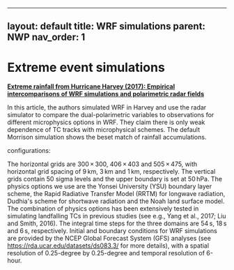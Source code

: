 
---
layout: default
title: WRF simulations
parent: NWP
nav_order: 1
---

# Extreme event simulations

[__Extreme rainfall from Hurricane Harvey (2017): Empirical intercomparisons of WRF simulations and polarimetric radar fields__](https://www.sciencedirect.com/science/article/pii/S0169809518314327#bb0210)

In this article, the authors simulated WRF in Harvey and use the radar simulator to compare the dual-polarimetric variables to observations for different microphysics options in WRF. They claim there is only weak dependence of TC tracks with microphysical schemes. The default Morrison simulation shows the beset match of rainfall accumulations.

configurations:

The horizontal grids are 300 × 300, 406 × 403 and 505 × 475, with horizontal grid spacing of 9 km, 3 km and 1 km, respectively. The vertical grids contain 50 sigma levels and the upper boundary is set at 50 hPa. The physics options we use are the Yonsei University (YSU) boundary layer scheme, the Rapid Radiative Transfer Model (RRTM) for longwave radiation, Dudhia's scheme for shortwave radiation and the Noah land surface model. The combination of physics options has been extensively tested in simulating landfalling TCs in previous studies (see e.g., Yang et al., 2017; Liu and Smith, 2016). The integral time steps for the three domains are 54 s, 18 s and 6 s, respectively. Initial and boundary conditions for WRF simulations are provided by the NCEP Global Forecast System (GFS) analyses (see https://rda.ucar.edu/datasets/ds083.3/ for more details), with a spatial resolution of 0.25-degree by 0.25-degree and temporal resolution of 6-hour.


